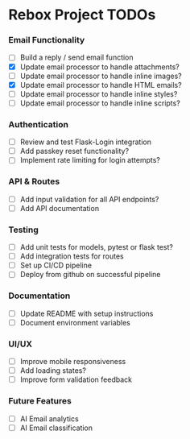 # Rebox Project TODOs

### Email Functionality
- [ ] Build a reply / send email function
- [x] Update email processor to handle attachments?
- [ ] Update email processor to handle inline images?
- [x] Update email processor to handle HTML emails?
- [ ] Update email processor to handle inline styles?
- [ ] Update email processor to handle inline scripts?

### Authentication
- [ ] Review and test Flask-Login integration
- [ ] Add passkey reset functionality?
- [ ] Implement rate limiting for login attempts?

### API & Routes
- [ ] Add input validation for all API endpoints?
- [ ] Add API documentation

### Testing
- [ ] Add unit tests for models, pytest or flask test?
- [ ] Add integration tests for routes
- [ ] Set up CI/CD pipeline
- [ ] Deploy from github on successful pipeline
 
### Documentation
- [ ] Update README with setup instructions
- [ ] Document environment variables

### UI/UX
- [ ] Improve mobile responsiveness
- [ ] Add loading states?
- [ ] Improve form validation feedback

### Future Features
- [ ] AI Email analytics
- [ ] AI Email classification

